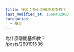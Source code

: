 ```yaml
---
title: 複習：為什麼離開基督教？
last_modified_at: 1566402900
categories:
  - 複習
---
```


<p>為什麼離開基督教？<br>
<a href="/posts/269191536" target="_blank">/posts/269191536</a></p>

<p>&nbsp;</p>

